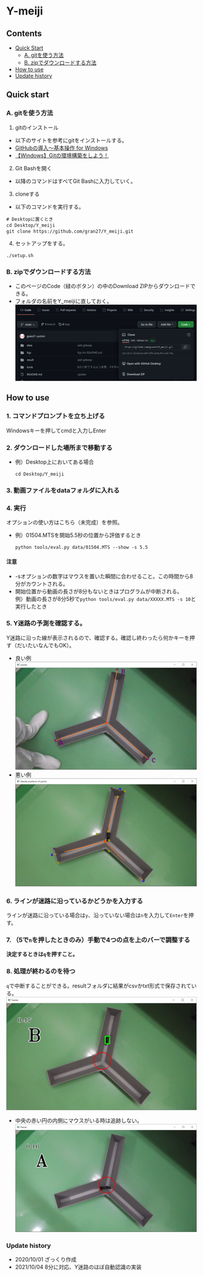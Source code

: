 # Y-meiji
## Contents
* [Quick Start](#quick-start)
	* [A. gitを使う方法](#A.-gitを使う方法)
	* [B. zipでダウンロードする方法](#B.-zipでダウンロードする方法)
* [How to use](#how-to-use)
* [Update history](#update-history)
## Quick start
### A. gitを使う方法
1. gitのインストール
- 以下のサイトを参考にgitをインストールする。
- [GitHubの導入〜基本操作 for Windows](https://qiita.com/Kenta-Okuda/items/c3dcd60a80a82147e1bf)
- [【Windows】Gitの環境構築をしよう！](https://prog-8.com/docs/git-env-win)
2. Git Bashを開く
- 以降のコマンドはすべてGit Bashに入力していく。
3. cloneする
- 以下のコマンドを実行する。
```
# Desktopに置くとき
cd Desktop/Y_meiji
git clone https://github.com/gran27/Y_meiji.git
```
4. セットアップをする。
```
./setup.sh
```
### B. zipでダウンロードする方法
- このページのCode（緑のボタン）の中のDownload ZIPからダウンロードできる。
- フォルダの名前をY_meijiに直しておく。
![savezip](https://github.com/gran27/Y_meiji/blob/main/figs/savezip.png)

## How to use
### 1. コマンドプロンプトを立ち上げる
Windowsキーを押してcmdと入力しEnter
### 2. ダウンロードした場所まで移動する
- 例）Desktop上においてある場合
  ```
  cd Desktop/Y_meiji
  ```
### 3. 動画ファイルをdataフォルダに入れる
### 4. 実行
オプションの使い方はこちら（未完成）を参照。
- 例）01504.MTSを開始5.5秒の位置から評価するとき
  ```
  python tools/eval.py data/01504.MTS --show -s 5.5
  ```
#### 注意
- -sオプションの数字はマウスを置いた瞬間に合わせること。この時間から8分がカウントされる。
- 開始位置から動画の長さが8分もないときはプログラムが中断される。  
  例）動画の長さが8分5秒で`python tools/eval.py data/XXXXX.MTS -s 10`と実行したとき
### 5. Y迷路の予測を確認する。
Y迷路に沿った線が表示されるので、確認する。確認し終わったら何かキーを押す（だいたいなんでもOK）。
- 良い例
![example_Y](https://github.com/gran27/Y_meiji/blob/main/figs/points_auto.png)
- 悪い例
![example_Y](https://github.com/gran27/Y_meiji/blob/main/figs/points_auto_bad.png)
### 6. ラインが迷路に沿っているかどうかを入力する
ラインが迷路に沿っている場合は`y`、沿っていない場合は`n`を入力して`Enter`を押す。
### 7. （5で`n`を押したときのみ）手動で4つの点を上のバーで調整する
**決定するときは`q`を押すこと。**
### 8. 処理が終わるのを待つ
`q`で中断することができる。resultフォルダに結果がcsvかtxt形式で保存されている。
![example](https://github.com/gran27/Y_meiji/blob/main/figs/ex_show.png)
- 中央の赤い円の内側にマウスがいる時は追跡しない。
![red circle](https://github.com/gran27/Y_meiji/blob/main/figs/incircle.png)

### Update history
- 2020/10/01 ざっくり作成
- 2021/10/04 8分に対応、Y迷路のほぼ自動認識の実装
